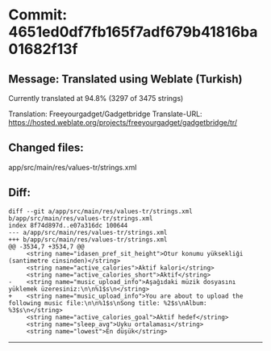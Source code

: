 # Commit: 4651ed0df7fb165f7adf679b41816ba01682f13f
## Message: Translated using Weblate (Turkish)

Currently translated at 94.8% (3297 of 3475 strings)

Translation: Freeyourgadget/Gadgetbridge
Translate-URL: https://hosted.weblate.org/projects/freeyourgadget/gadgetbridge/tr/
## Changed files:
app/src/main/res/values-tr/strings.xml

## Diff:
```
diff --git a/app/src/main/res/values-tr/strings.xml b/app/src/main/res/values-tr/strings.xml
index 8f74d897d..e07a316dc 100644
--- a/app/src/main/res/values-tr/strings.xml
+++ b/app/src/main/res/values-tr/strings.xml
@@ -3534,7 +3534,7 @@
     <string name="idasen_pref_sit_height">Otur konumu yüksekliği (santimetre cinsinden)</string>
     <string name="active_calories">Aktif kalori</string>
     <string name="active_calories_short">Aktif</string>
-    <string name="music_upload_info">Aşağıdaki müzik dosyasını yüklemek üzeresiniz:\n\n%1$s\n</string>
+    <string name="music_upload_info">You are about to upload the following music file:\n\n%1$s\nSong title: %2$s\nAlbum: %3$s\n</string>
     <string name="active_calories_goal">Aktif hedef</string>
     <string name="sleep_avg">Uyku ortalaması</string>
     <string name="lowest">En düşük</string>
```
-----------------------------------
